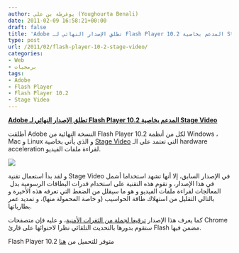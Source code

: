 ```yaml
---
author: يوغرطة بن علي (Youghourta Benali)
date: 2011-02-09 16:58:21+00:00
draft: false
title: 'Adobe تطلق الإصدار النهائي لـ Flash Player 10.2 المدعم بخاصية Stage Video '
type: post
url: /2011/02/flash-player-10-2-stage-video/
categories:
- Web
- برمجيات
tags:
- Adobe
- Flash Player
- Flash Player 10.2
- Stage Video
---
```


**[Adobe تطلق الإصدار النهائي لـ Flash Player 10.2 المدعم بخاصية Stage Video](http://www.it-scoop.com/2011/02/flash-player-10-2-stage-video/)**


أطلقت Adobe النسخة النهائية من Flash Player 10.2 لكل من أنظمة Windows ، Mac و Linux و الذي يأتي بخاصية [Stage Video](http://www.adobe.com/devnet/flashplayer/stagevideo.html) التي تعتمد على الـ hardware acceleration لقراءة ملفات الفيديو.

[![](http://www.it-scoop.com/wp-content/uploads/2010/02/flash.jpeg)
](http://www.it-scoop.com/2011/02/flash-player-10-2-stage-video/)

و لقد بدأ استعمال تقنية Stage Video في الإصدار السابق، إلا أنها تشهد استخداما أشمل في هذا الإصدار، و تقوم هذه التقنية على استخدام قدرات البطاقات الرسومية بدل  المعالجات لقراءة ملفات الفيديو و هو ما سيقلل من الضغط التي تعرفه هذه الأخيرة و بالتالي التقليل من استهلاك طاقة الحواسيب (و خاصة المحمولة منها)، و تمديد عمر بطارياتها.

كما يعرف هذا الإصدار [ترقيعا لجملة من الثغرات الأمنية](http://www.adobe.com/support/security/bulletins/apsb11-02.html)، و عليه فإن متصفحات Chrome ستقوم بدورها بالتحديث التلقائي نظرا لاحتوائها على قارئ Flash مضمن فيها.

Flash Player 10.2 متوفر للتحميل من [هنا](http://www.adobe.com/products/flashplayer/)
